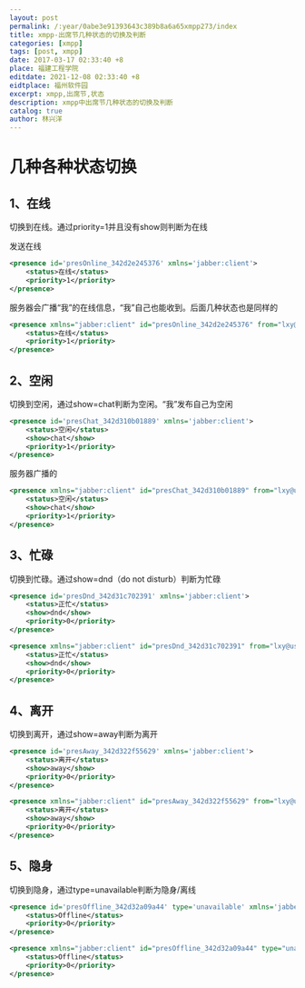 ```yaml
---
layout: post
permalink: /:year/0abe3e91393643c389b8a6a65xmpp273/index
title: xmpp-出席节几种状态的切换及判断
categories: [xmpp]
tags: [post, xmpp]
date: 2017-03-17 02:33:40 +8
place: 福建工程学院
editdate: 2021-12-08 02:33:40 +8
eidtplace: 福州软件园
excerpt: xmpp,出席节,状态
description: xmpp中出席节几种状态的切换及判断
catalog: true
author: 林兴洋
---
```



# 几种各种状态切换

## 1、在线

切换到在线。通过priority=1并且没有show则判断为在线

发送在线
```xml
<presence id='presOnline_342d2e245376' xmlns='jabber:client'>
    <status>在线</status>
    <priority>1</priority>
</presence>
```

服务器会广播“我”的在线信息，“我”自己也能收到。后面几种状态也是同样的
```xml
<presence xmlns="jabber:client" id="presOnline_342d2e245376" from="lxy@user-20160421db/3n1yyjs701" to="lxy@user-20160421db/3n1yyjs701">
    <status>在线</status>
    <priority>1</priority>
</presence>
```

## 2、空闲

切换到空闲，通过show=chat判断为空闲。“我”发布自己为空闲
```xml
<presence id='presChat_342d310b01889' xmlns='jabber:client'>
    <status>空闲</status>
    <show>chat</show>
    <priority>1</priority>
</presence>
```

服务器广播的
```xml
<presence xmlns="jabber:client" id="presChat_342d310b01889" from="lxy@user-20160421db/3n1yyjs701" to="lxy@user-20160421db/3n1yyjs701">
    <status>空闲</status>
    <show>chat</show>
    <priority>1</priority>
</presence>
```


## 3、忙碌

切换到忙碌。通过show=dnd（do not disturb）判断为忙碌

```xml
<presence id='presDnd_342d31c702391' xmlns='jabber:client'>
    <status>正忙</status>
    <show>dnd</show>
    <priority>0</priority>
</presence>
```


```xml
<presence xmlns="jabber:client" id="presDnd_342d31c702391" from="lxy@user-20160421db/3n1yyjs701" to="lxy@user-20160421db/3n1yyjs701">
    <status>正忙</status>
    <show>dnd</show>
    <priority>0</priority>
</presence>
```


## 4、离开

切换到离开，通过show=away判断为离开

```xml
<presence id='presAway_342d322f55629' xmlns='jabber:client'>
    <status>离开</status>
    <show>away</show>
    <priority>0</priority>
</presence>
```


```xml
<presence xmlns="jabber:client" id="presAway_342d322f55629" from="lxy@user-20160421db/3n1yyjs701" to="lxy@user-20160421db/3n1yyjs701">
    <status>离开</status>
    <show>away</show>
    <priority>0</priority>
</presence>
```

## 5、隐身

切换到隐身，通过type=unavailable判断为隐身/离线

```xml
<presence id='presOffline_342d32a09a44' type='unavailable' xmlns='jabber:client'>
    <status>Offline</status>
    <priority>0</priority>
</presence>
```

```xml
<presence xmlns="jabber:client" id="presOffline_342d32a09a44" type="unavailable" from="lxy@user-20160421db/3n1yyjs701" to="lxy@user-20160421db/3n1yyjs701">
    <status>Offline</status>
    <priority>0</priority>
</presence>
```

